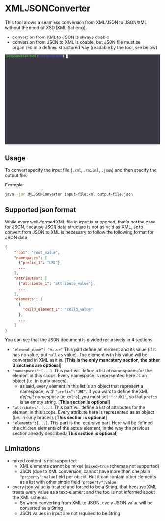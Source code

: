 # XMLJSONConverter
This tool allows a seamless conversion from XML/JSON to JSON/XML without the need of XSD (XML Schema). 
- conversion from XML to JSON is always doable
- conversion from JSON to XML is doable, but JSON file must be organized in a defined structured way (readable by the tool, see below)

<p align="center"><img src="demo.gif" alt="demo gif" /></p>

## Usage
To convert specify the input file (`.xml`, `.railml`, `.json`) and then specify the output file.

Example:
```bash
java -jar XMLJSONConverter input-file.xml output-file.json
```

## Supported json format
While every well-formed XML file in input is supported, that's not the case for JSON, because JSON data structure is not as rigid as XML, so to convert from JSON to XML is necessary to follow the following format for JSON data:
```json
{
    "root": "root_value",
    "namespaces": [
      {"prefix_1": "URI"},
      ...
    ],
    "attributes": [
      {"attribute_1": "attribute_value"},
      ...
    ],
    "elements": [
      {
        "child_element_1": "child_value"
      },
      ...
    ]
}
```

You can see that the JSON document is divided recursively in 4 sections:
  - `"element_name": "value"` This part define an element and its value (if it has no value, put `null` as value). The element with his value will be converted in XML as it is. [**This  is the only mandatory section, the other 3 sections are optional**]
  - `"namespaces":[...]`. This part will define a list of namespaces for the element in this scope. Every namespace is represented here as an object (i.e. in curly braces).
    - as said, every element in this list is an object that represent a namespace, with `"prefix":"URI"`. If you want to define the XML _default namespace_ (ie `xmlns`), you must set `"":"URI"`, so that `prefix` is an empty string. [**This section is optional**]
  - `"attributes":[...]`. This part will define a list of attributes for the element in this scope. Every attribute here is represented as an object (i.e. in curly braces). [**This section is optional**]
  - `"elements":[...]`. This part is the recursive part. Here will be defined the children elements of the actual element, in the way the previous section already described.[**This section is optional**]


## Limitations
- mixed content is not supported:
  - XML elements cannot be mixed (`mixed=true` schemas not supported)
  - JSON (due to XML conversion) cannot have more than one plain `"property":value` field per object. But it can contain other elements as a list with other single field `"property":value`
- every json value is treated and forced to be a String, that because XML treats every value as a text-element and the tool is not informed about the XML schema. 
  - So when converting from XML to JSON, every JSON value will be converted as a String
  - JSON values in input are not required to be String


